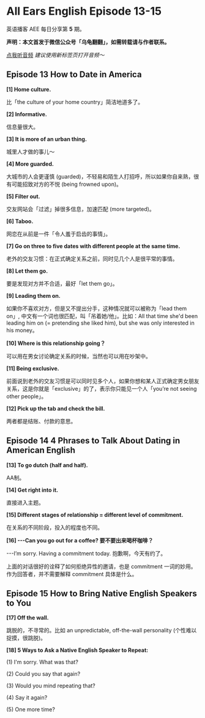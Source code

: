 All Ears English Episode 13-15
===

英语播客 AEE 每日分享第 **5** 期。

**声明：本文首发于微信公众号「乌龟翻翻」，如需转载请与作者联系。**

<a href="https://www.ximalaya.com/thirdparty/player/sound/player.html?id=192812448&type=red" target="_blank">点我听音频</a> *建议使用新标签页打开音频～*

## Episode 13 How to Date in America

**[1] Home culture.**

比「the culture of your home country」简洁地道多了。

**[2] Informative.**

信息量很大。

**[3] It is more of an urban thing.**

城里人才做的事儿～

**[4] More guarded.**

大城市的人会更谨慎 (guarded)，不轻易和陌生人打招呼，所以如果你自来熟，很有可能招致对方的不悦 (being frowned upon)。

**[5] Filter out.**

交友网站会「过滤」掉很多信息，加速匹配 (more targeted)。

**[6] Taboo.**

网恋在从前是一件「令人羞于启齿的事情」。

**[7] Go on three to five dates with different people at the same time.**

老外的交友习惯：在正式确定关系之前，同时见几个人是很平常的事情。

**[8] Let them go.**

要是发现对方并不合适，最好「let them go」。

**[9] Leading them on.**

如果你不喜欢对方，但是又不提出分手，这种情况就可以被称为「lead them on」, 中文有一个词也很匹配，叫「吊着她/他」。比如：All that time she'd been leading him on (= pretending she liked him), but she was only interested in his money。

**[10] Where is this relationship going？**

可以用在男女讨论确定关系的时候，当然也可以用在吵架中。

**[11] Being exclusive.**

前面说到老外的交友习惯是可以同时见多个人，如果你想和某人正式确定男女朋友关系，这是你就是「exclusive」的了，表示你只能见一个人「you’re not seeing other people」。

**[12] Pick up the tab and check the bill.**

两者都是结账、付款的意思。

## Episode 14 4 Phrases to Talk About Dating in American English

**[13] To go dutch (half and half).**

AA制。

**[14] Get right into it.**

直接进入主题。

**[15] Different stages of relationship = different level of commitment.**

在关系的不同阶段，投入的程度也不同。

**[16] ---Can you go out for a coffee? 要不要出来喝杯咖啡？**

---I’m sorry. Having a commitment today. 抱歉啊，今天有约了。

上面的对话很好的诠释了如何拒绝异性的邀请，也是 commitment 一词的妙用。作为回答者，并不需要解释 commitment 具体是什么。

## Episode 15 How to Bring Native English Speakers to You

**[17] Off the wall.**

跳脱的，不寻常的。比如 an unpredictable, off-the-wall personality (个性难以捉摸，很跳脱)。

**[18] 5 Ways to Ask a Native English Speaker to Repeat:**

(1) I'm sorry. What was that?

(2) Could you say that again?

(3) Would you mind repeating that?

(4) Say it again?

(5) One more time?
